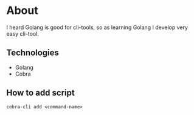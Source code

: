 # About

I heard Golang is good for cli-tools, so as learning Golang I develop very easy cli-tool.

## Technologies

- Golang
- Cobra

## How to add script

`cobra-cli add <command-name>`
